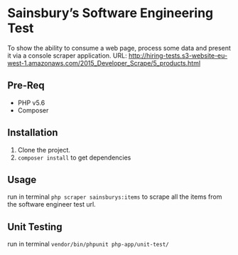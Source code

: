 # Sainsbury’s Software Engineering Test #

To show the ability to consume a web page, process some data and present it via a console scraper application.
URL: http://hiring-tests.s3-website-eu-west-1.amazonaws.com/2015_Developer_Scrape/5_products.html

## Pre-Req ##

* PHP v5.6
* Composer

## Installation ##

1. Clone the project.
2. `composer install` to get dependencies

## Usage ##

run in terminal `php scraper sainsburys:items` to scrape all the items from the software engineer test url.

## Unit Testing ##

run in terminal `vendor/bin/phpunit php-app/unit-test/`